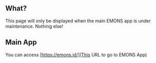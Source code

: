 ## What?

This page will only be displayed when the main EMONS app is under maintenance. Nothing else!

## Main App

You can access [https://emons.id/](This URL to go to EMONS App)
